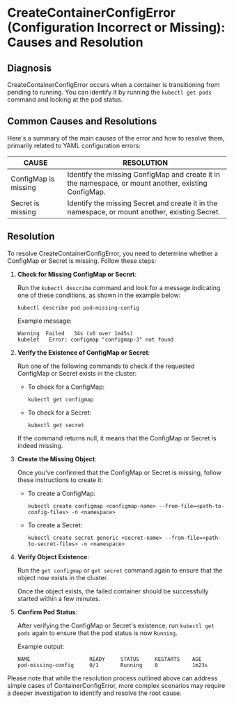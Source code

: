 # CreateContainerConfigError (Configuration Incorrect or Missing): Causes and Resolution

## Diagnosis

CreateContainerConfigError occurs when a container is transitioning from pending to running. You can identify it by running the `kubectl get pods` command and looking at the pod status.

## Common Causes and Resolutions

Here's a summary of the main causes of the error and how to resolve them, primarily related to YAML configuration errors:

| CAUSE                           | RESOLUTION                                         |
| -------------------------------| --------------------------------------------------|
| ConfigMap is missing           | Identify the missing ConfigMap and create it in the namespace, or mount another, existing ConfigMap. |
| Secret is missing              | Identify the missing Secret and create it in the namespace, or mount another, existing Secret. |

## Resolution

To resolve CreateContainerConfigError, you need to determine whether a ConfigMap or Secret is missing. Follow these steps:

1. **Check for Missing ConfigMap or Secret**:

   Run the `kubectl describe` command and look for a message indicating one of these conditions, as shown in the example below:

   ```shell
   kubectl describe pod pod-missing-config
   ```

   Example message:
   ```
   Warning  Failed   34s (x6 over 1m45s)
   kubelet   Error: configmap "configmap-3" not found
   ```

2. **Verify the Existence of ConfigMap or Secret**:

   Run one of the following commands to check if the requested ConfigMap or Secret exists in the cluster:

   - To check for a ConfigMap:
     ```shell
     kubectl get configmap
     ```

   - To check for a Secret:
     ```shell
     kubectl get secret
     ```

   If the command returns null, it means that the ConfigMap or Secret is indeed missing.

3. **Create the Missing Object**:

   Once you've confirmed that the ConfigMap or Secret is missing, follow these instructions to create it:

   - To create a ConfigMap:
     ```shell
     kubectl create configmap <configmap-name> --from-file=<path-to-config-files> -n <namespace>
     ```

   - To create a Secret:
     ```shell
     kubectl create secret generic <secret-name> --from-file=<path-to-secret-files> -n <namespace>
     ```

4. **Verify Object Existence**:

   Run the `get configmap` or `get secret` command again to ensure that the object now exists in the cluster.

   Once the object exists, the failed container should be successfully started within a few minutes.

5. **Confirm Pod Status**:

   After verifying the ConfigMap or Secret's existence, run `kubectl get pods` again to ensure that the pod status is now `Running`.

   Example output:

   ```
   NAME                   READY     STATUS     RESTARTS    AGE
   pod-missing-config     0/1       Running    0           1m23s
   ```

Please note that while the resolution process outlined above can address simple cases of ContainerConfigError, more complex scenarios may require a deeper investigation to identify and resolve the root cause.
